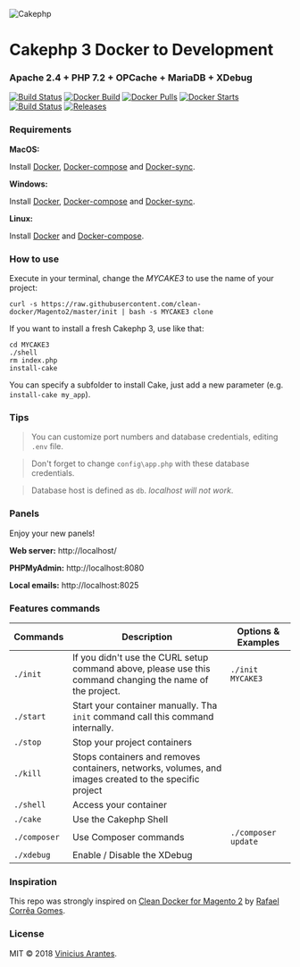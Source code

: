 ![Cakephp](https://cakephp.org/v2/img/logos/CakePHP_Logo.svg)

#  Cakephp 3 Docker to Development

### Apache 2.4 + PHP 7.2 + OPCache + MariaDB + XDebug

[![Build Status](https://travis-ci.org/clean-docker/Magento2.svg?branch=master)](https://travis-ci.org/clean-docker/Magento2)
[![Docker Build](https://img.shields.io/docker/build/rafaelcgstz/magento2.svg)](https://hub.docker.com/r/rafaelcgstz/magento2/)
[![Docker Pulls](https://img.shields.io/docker/pulls/rafaelcgstz/magento2.svg)](https://hub.docker.com/r/rafaelcgstz/magento2/)
[![Docker Starts](https://img.shields.io/docker/stars/rafaelcgstz/magento2.svg)](https://hub.docker.com/r/rafaelcgstz/magento2/)
[![Build Status](https://images.microbadger.com/badges/image/rafaelcgstz/magento2.svg)](https://microbadger.com/images/rafaelcgstz/magento2)
[![Releases](https://img.shields.io/github/release/clean-docker/Magento2.svg)](https://github.com/clean-docker/Magento2/releases)

### Requirements

**MacOS:**

Install [Docker](https://docs.docker.com/docker-for-mac/install/), [Docker-compose](https://docs.docker.com/compose/install/#install-compose) and [Docker-sync](https://github.com/EugenMayer/docker-sync/wiki/docker-sync-on-OSX).

**Windows:**

Install [Docker](https://docs.docker.com/docker-for-windows/install/), [Docker-compose](https://docs.docker.com/compose/install/#install-compose) and [Docker-sync](https://github.com/EugenMayer/docker-sync/wiki/docker-sync-on-Windows).

**Linux:**

Install [Docker](https://docs.docker.com/engine/installation/linux/docker-ce/ubuntu/) and [Docker-compose](https://docs.docker.com/compose/install/#install-compose).

### How to use

Execute in your terminal, change the *MYCAKE3* to use the name of your project:

```
curl -s https://raw.githubusercontent.com/clean-docker/Magento2/master/init | bash -s MYCAKE3 clone
```

If you want to install a fresh Cakephp 3, use like that:

```
cd MYCAKE3
./shell
rm index.php
install-cake
```

You can specify a subfolder to install Cake, just add a new parameter (e.g. `install-cake my_app`).

### Tips

>You can customize port numbers and database credentials, editing `.env` file.

>Don't forget to change `config\app.php` with these database credentials.

>Database host is defined as `db`. *localhost will not work*.

### Panels

Enjoy your new panels!

**Web server:** http://localhost/

**PHPMyAdmin:** http://localhost:8080

**Local emails:** http://localhost:8025

### Features commands

| Commands  | Description  | Options & Examples |
|---|---|---|
| `./init`  | If you didn't use the CURL setup command above, please use this command changing the name of the project.  | `./init MYCAKE3` |
| `./start`  | Start your container manually. Tha `init` command call this command internally.  | |
| `./stop`  | Stop your project containers  | |
| `./kill`  | Stops containers and removes containers, networks, volumes, and images created to the specific project  | |
| `./shell`  | Access your container  | | |
| `./cake`  | Use the Cakephp Shell | |
| `./composer`  |  Use Composer commands | `./composer update` |
| `./xdebug`  |  Enable / Disable the XDebug | |


### Inspiration

This repo was strongly inspired on [Clean Docker for Magento 2](https://github.com/clean-docker/Magento2) by [Rafael Corrêa Gomes](https://github.com/rafaelstz/).

### License

MIT © 2018 [Vinicius Arantes](https://github.com/viniciusbig/).
